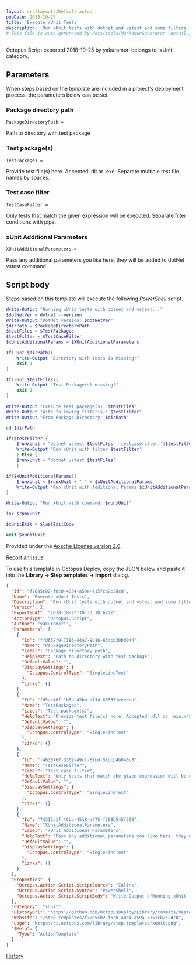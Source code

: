 ```yaml
---
layout: src/layouts/Default.astro
pubDate: 2018-10-25
title: 'Execute xUnit Tests'
description: 'Run xUnit tests with dotnet and vstest and some filters.'
# This file is auto-generated by docs/tools/MarkdownGenerator (detail.js)
---
```


Octopus.Script exported 2018-10-25 by yakuramori belongs to 'xUnit' category.

## Parameters

When steps based on the template are included in a project's deployment process, the parameters below can be set.


<div class="param">

### Package directory path

`PackageDirectoryPath = `

Path to directory with test package

</div>
        
<div class="param">

### Test package(s)

`TestPackages = `

Provide test file(s) here. Accepted .dll or .exe.
Separate multiple test file names by spaces.

</div>
        
<div class="param">

### Test case filter

`TestCaseFilter = `

Only tests that match the given expression will be executed. 
Separate filter conditions with pipe.

</div>
        
<div class="param">

### xUnit Additional Parameters

`XUnitAdditionalParameters = `

Pass any additional parameters you like here, they will be added to dotNet vstest command

</div>
        

## Script body

Steps based on this template will execute the following *PowerShell* script.

```PowerShell
Write-Output "Running xUnit tests with dotnet and vstest..."
$dotNetVer = dotnet --version
Write-Output "DotNet version: $dotNetVer"
$dirPath = $PackageDirectoryPath
$testFiles = $TestPackages
$testFilter = $TestCaseFilter
$xUnitAdditionalParams = $XUnitAdditionalParameters

If(-Not $dirPath){
    Write-Output "Directory with tests is missing!"
    exit 1
}

If(-Not $testFiles){
    Write-Output "Test Package(s) missing!"
    exit 1
}

Write-Output "Execute test package(s): $testFiles"
Write-Output "With following filter(s): $testFilter"
Write-Output "From Package Directory: $dirPath"

cd $dirPath

If($testFilter){
	$runxUnit = "dotnet vstest $testFiles --testcasefilter:'($testFilter)'"
    Write-Output "Run xUnit with filter $testFilter"
    } Else {
    $runxUnit = "dotnet vstest $testFiles"    
    }

if($xUnitAdditionalParams){
	$runxUnit = $runxUnit + " " + $xUnitAdditionalParams
	Write-Output "Run xUnit with Additional Params $xUnitAdditionalParams"
}

Write-Output "Run xUnit with command: $runxUnit"

iex $runxUnit

$xunitExit = $lastExitCode

exit $xunitExit
```

Provided under the [Apache License version 2.0](https://github.com/OctopusDeploy/Library/blob/master/LICENSE.txt).

[Report an issue](https://github.com/OctopusDeploy/Library/issues/new?assignees=&labels=&projects=&template=bug-report.yml&title=Issue%20with%20Execute%20xUnit%20Tests&step-template=Execute%20xUnit%20Tests)

<div class="get-json">

To use this template in Octopus Deploy, copy the JSON below and paste it into the **Library → Step templates → Import** dialog.

```json
{
  "Id": "f70a5c02-f6c0-40d4-a59a-7157cb2c2dc8",
  "Name": "Execute xUnit Tests",
  "Description": "Run xUnit tests with dotnet and vstest and some filters.",
  "Version": 2,
  "ExportedAt": "2018-10-25T10:33:18.672Z",
  "ActionType": "Octopus.Script",
  "Author": "yakuramori",
  "Parameters": [
    {
      "Id": "ffd652f9-7186-44a7-9d16-63dcb30bd044",
      "Name": "PackageDirectoryPath",
      "Label": "Package directory path",
      "HelpText": "Path to directory with test package",
      "DefaultValue": "",
      "DisplaySettings": {
        "Octopus.ControlType": "SingleLineText"
      },
      "Links": {}
    },
    {
      "Id": "fd5ae46f-1b5b-45bb-bf34-605351eeedea",
      "Name": "TestPackages",
      "Label": "Test package(s)",
      "HelpText": "Provide test file(s) here. Accepted .dll or .exe.\nSeparate multiple test file names by spaces.",
      "DefaultValue": "",
      "DisplaySettings": {
        "Octopus.ControlType": "SingleLineText"
      },
      "Links": {}
    },
    {
      "Id": "f4630f67-3309-49cf-8fbd-51bcb4b040c8",
      "Name": "TestCaseFilter",
      "Label": "Test case filter",
      "HelpText": "Only tests that match the given expression will be executed. \nSeparate filter conditions with pipe.",
      "DefaultValue": "",
      "DisplaySettings": {
        "Octopus.ControlType": "SingleLineText"
      },
      "Links": {}
    },
    {
      "Id": "74312a1f-f6ba-4518-a475-f308b545f398",
      "Name": "XUnitAdditionalParameters",
      "Label": "xUnit Additional Parameters",
      "HelpText": "Pass any additional parameters you like here, they will be added to dotNet vstest command",
      "DefaultValue": "",
      "DisplaySettings": {
        "Octopus.ControlType": "SingleLineText"
      },
      "Links": {}
    }
  ],
  "Properties": {
    "Octopus.Action.Script.ScriptSource": "Inline",
    "Octopus.Action.Script.Syntax": "PowerShell",
    "Octopus.Action.Script.ScriptBody": "Write-Output \"Running xUnit tests with dotnet and vstest...\"\n$dotNetVer = dotnet --version\nWrite-Output \"DotNet version: $dotNetVer\"\n$dirPath = $PackageDirectoryPath\n$testFiles = $TestPackages\n$testFilter = $TestCaseFilter\n$xUnitAdditionalParams = $XUnitAdditionalParameters\n\nIf(-Not $dirPath){\n    Write-Output \"Directory with tests is missing!\"\n    exit 1\n}\n\nIf(-Not $testFiles){\n    Write-Output \"Test Package(s) missing!\"\n    exit 1\n}\n\nWrite-Output \"Execute test package(s): $testFiles\"\nWrite-Output \"With following filter(s): $testFilter\"\nWrite-Output \"From Package Directory: $dirPath\"\n\ncd $dirPath\n\nIf($testFilter){\n\t$runxUnit = \"dotnet vstest $testFiles --testcasefilter:'($testFilter)'\"\n    Write-Output \"Run xUnit with filter $testFilter\"\n    } Else {\n    $runxUnit = \"dotnet vstest $testFiles\"    \n    }\n\nif($xUnitAdditionalParams){\n\t$runxUnit = $runxUnit + \" \" + $xUnitAdditionalParams\n\tWrite-Output \"Run xUnit with Additional Params $xUnitAdditionalParams\"\n}\n\nWrite-Output \"Run xUnit with command: $runxUnit\"\n\niex $runxUnit\n\n$xunitExit = $lastExitCode\n\nexit $xunitExit"
  },
  "Category": "xUnit",
  "HistoryUrl": "https://github.com/OctopusDeploy/Library/commits/master/step-templates//opt/buildagent/work/75443764cd38076d/step-templates/run-xunit.json",
  "Website": "/step-templates/f70a5c02-f6c0-40d4-a59a-7157cb2c2dc8",
  "Logo": "https://i.octopus.com/library/step-templates/xunit.png",
  "$Meta": {
    "Type": "ActionTemplate"
  }
}
```

[History](https://github.com/OctopusDeploy/Library/commits/master/step-templates/https://github.com/OctopusDeploy/Library/commits/master/step-templates//opt/buildagent/work/75443764cd38076d/step-templates/run-xunit.json)

</div>
